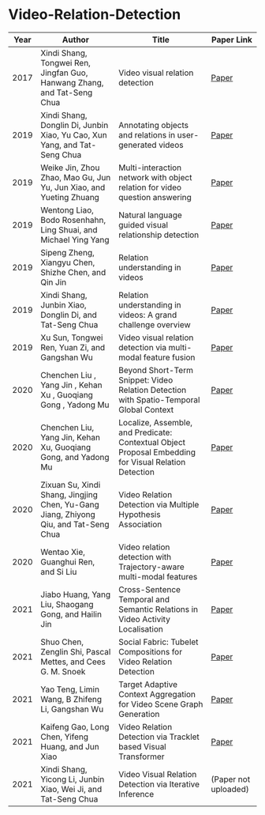 # Video-Relation-Detection

| **Year** | **Author**                                                                           | **Title**                                                                                             | **Paper Link**                                                                                                                                                                 |
|----------|--------------------------------------------------------------------------------------|-------------------------------------------------------------------------------------------------------|--------------------------------------------------------------------------------------------------------------------------------------------------------------------------------|
| 2017     | Xindi Shang, Tongwei Ren, Jingfan Guo, Hanwang Zhang, and Tat-Seng Chua              | Video visual relation detection                                                                       | [Paper](https://xdshang.github.io/docs/imagenet-vidvrd.html)                                                                                                                   |
| 2019     | Xindi Shang, Donglin Di, Junbin Xiao, Yu Cao, Xun Yang, and Tat-Seng Chua            | Annotating objects and relations in user-generated videos                                             | [Paper](https://dl.acm.org/doi/10.1145/3323873.3325056)                                                                                                                        |
| 2019     | Weike Jin, Zhou Zhao, Mao Gu, Jun Yu, Jun Xiao, and Yueting Zhuang                   | Multi-interaction network with object relation for video question answering                           | [Paper](https://dl.acm.org/doi/10.1145/3343031.3351065)                                                                                                                        |
| 2019     | Wentong Liao, Bodo Rosenhahn, Ling Shuai, and Michael Ying Yang                      | Natural language guided visual relationship detection                                                 | [Paper](https://arxiv.org/abs/1711.06032)                                                                                                                                      |
| 2019     | Sipeng Zheng, Xiangyu Chen, Shizhe Chen, and Qin Jin                                 | Relation understanding in videos                                                                      | [Paper](https://dl.acm.org/doi/10.1145/3343031.3356080)                                                                                                                        |
| 2019     | Xindi Shang, Junbin Xiao, Donglin Di, and Tat-Seng Chua                              | Relation understanding in videos: A grand challenge overview                                          | [Paper](https://dl.acm.org/doi/10.1145/3343031.3356082)                                                                                                                        |
| 2019     | Xu Sun, Tongwei Ren, Yuan Zi, and Gangshan Wu                                        | Video visual relation detection via multi-modal feature fusion                                        | [Paper](https://dl.acm.org/doi/pdf/10.1145/3343031.3356076)                                                                                                                    |
| 2020     | Chenchen Liu , Yang Jin , Kehan Xu , Guoqiang Gong , Yadong Mu                       | Beyond Short-Term Snippet: Video Relation Detection with Spatio-Temporal Global Context               | [Paper](https://openaccess.thecvf.com/content_CVPR_2020/papers/Liu_Beyond_Short-Term_Snippet_Video_Relation_Detection_With_Spatio-Temporal_Global_Context_CVPR_2020_paper.pdf) |
| 2020     | Chenchen Liu, Yang Jin, Kehan Xu, Guoqiang Gong, and Yadong Mu                       | Localize, Assemble, and Predicate: Contextual Object Proposal Embedding for Visual Relation Detection | [Paper](https://ojs.aaai.org/index.php/AAAI/article/view/6913)                                                                                                                 |
| 2020     | Zixuan Su, Xindi Shang, Jingjing Chen, Yu-Gang Jiang, Zhiyong Qiu, and Tat-Seng Chua | Video Relation Detection via Multiple Hypothesis Association                                          | [Paper](https://dl.acm.org/doi/10.1145/3394171.3413764)                                                                                                                        |
| 2020     | Wentao Xie, Guanghui Ren, and Si Liu                                                 | Video relation detection with Trajectory-aware multi-modal features                                   | [Paper](https://arxiv.org/abs/2101.08165)                                                                                                                                      |
| 2021     | Jiabo Huang, Yang Liu, Shaogang Gong, and Hailin Jin                                 | Cross-Sentence Temporal and Semantic Relations in Video Activity Localisation                         | [Paper](https://arxiv.org/abs/2107.11443)                                                                                                                                      |
| 2021     | Shuo Chen, Zenglin Shi, Pascal Mettes, and Cees G. M. Snoek                          | Social Fabric: Tubelet Compositions for Video Relation Detection                                      | [Paper](https://arxiv.org/pdf/2108.08363.pdf)                                                                                                                                  |
| 2021     | Yao Teng, Limin Wang, B Zhifeng Li, Gangshan Wu                                      | Target Adaptive Context Aggregation for Video Scene Graph Generation                                  | [Paper](https://arxiv.org/pdf/2108.08121.pdf)                                                                                                                                  |
| 2021     | Kaifeng Gao, Long Chen, Yifeng Huang, and Jun Xiao                                   | Video Relation Detection via Tracklet based Visual Transformer                                        | [Paper](https://arxiv.org/abs/2108.08669)                                                                                                                                      |
| 2021     | Xindi Shang, Yicong Li, Junbin Xiao, Wei Ji, and Tat-Seng Chua                       | Video Visual Relation Detection via Iterative Inference                                               | (Paper not uploaded)                                                                                                                                                    |
